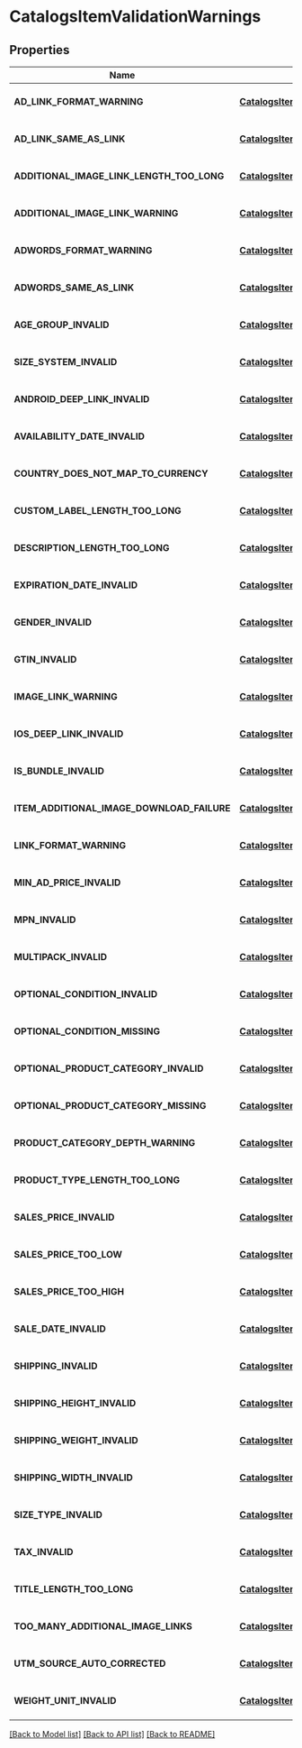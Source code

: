 # CatalogsItemValidationWarnings
## Properties

| Name | Type | Description | Notes |
|------------ | ------------- | ------------- | -------------|
| **AD\_LINK\_FORMAT\_WARNING** | [**CatalogsItemValidationDetails**](CatalogsItemValidationDetails.md) |  | [optional] [default to null] |
| **AD\_LINK\_SAME\_AS\_LINK** | [**CatalogsItemValidationDetails**](CatalogsItemValidationDetails.md) |  | [optional] [default to null] |
| **ADDITIONAL\_IMAGE\_LINK\_LENGTH\_TOO\_LONG** | [**CatalogsItemValidationDetails**](CatalogsItemValidationDetails.md) |  | [optional] [default to null] |
| **ADDITIONAL\_IMAGE\_LINK\_WARNING** | [**CatalogsItemValidationDetails**](CatalogsItemValidationDetails.md) |  | [optional] [default to null] |
| **ADWORDS\_FORMAT\_WARNING** | [**CatalogsItemValidationDetails**](CatalogsItemValidationDetails.md) |  | [optional] [default to null] |
| **ADWORDS\_SAME\_AS\_LINK** | [**CatalogsItemValidationDetails**](CatalogsItemValidationDetails.md) |  | [optional] [default to null] |
| **AGE\_GROUP\_INVALID** | [**CatalogsItemValidationDetails**](CatalogsItemValidationDetails.md) |  | [optional] [default to null] |
| **SIZE\_SYSTEM\_INVALID** | [**CatalogsItemValidationDetails**](CatalogsItemValidationDetails.md) |  | [optional] [default to null] |
| **ANDROID\_DEEP\_LINK\_INVALID** | [**CatalogsItemValidationDetails**](CatalogsItemValidationDetails.md) |  | [optional] [default to null] |
| **AVAILABILITY\_DATE\_INVALID** | [**CatalogsItemValidationDetails**](CatalogsItemValidationDetails.md) |  | [optional] [default to null] |
| **COUNTRY\_DOES\_NOT\_MAP\_TO\_CURRENCY** | [**CatalogsItemValidationDetails**](CatalogsItemValidationDetails.md) |  | [optional] [default to null] |
| **CUSTOM\_LABEL\_LENGTH\_TOO\_LONG** | [**CatalogsItemValidationDetails**](CatalogsItemValidationDetails.md) |  | [optional] [default to null] |
| **DESCRIPTION\_LENGTH\_TOO\_LONG** | [**CatalogsItemValidationDetails**](CatalogsItemValidationDetails.md) |  | [optional] [default to null] |
| **EXPIRATION\_DATE\_INVALID** | [**CatalogsItemValidationDetails**](CatalogsItemValidationDetails.md) |  | [optional] [default to null] |
| **GENDER\_INVALID** | [**CatalogsItemValidationDetails**](CatalogsItemValidationDetails.md) |  | [optional] [default to null] |
| **GTIN\_INVALID** | [**CatalogsItemValidationDetails**](CatalogsItemValidationDetails.md) |  | [optional] [default to null] |
| **IMAGE\_LINK\_WARNING** | [**CatalogsItemValidationDetails**](CatalogsItemValidationDetails.md) |  | [optional] [default to null] |
| **IOS\_DEEP\_LINK\_INVALID** | [**CatalogsItemValidationDetails**](CatalogsItemValidationDetails.md) |  | [optional] [default to null] |
| **IS\_BUNDLE\_INVALID** | [**CatalogsItemValidationDetails**](CatalogsItemValidationDetails.md) |  | [optional] [default to null] |
| **ITEM\_ADDITIONAL\_IMAGE\_DOWNLOAD\_FAILURE** | [**CatalogsItemValidationDetails**](CatalogsItemValidationDetails.md) |  | [optional] [default to null] |
| **LINK\_FORMAT\_WARNING** | [**CatalogsItemValidationDetails**](CatalogsItemValidationDetails.md) |  | [optional] [default to null] |
| **MIN\_AD\_PRICE\_INVALID** | [**CatalogsItemValidationDetails**](CatalogsItemValidationDetails.md) |  | [optional] [default to null] |
| **MPN\_INVALID** | [**CatalogsItemValidationDetails**](CatalogsItemValidationDetails.md) |  | [optional] [default to null] |
| **MULTIPACK\_INVALID** | [**CatalogsItemValidationDetails**](CatalogsItemValidationDetails.md) |  | [optional] [default to null] |
| **OPTIONAL\_CONDITION\_INVALID** | [**CatalogsItemValidationDetails**](CatalogsItemValidationDetails.md) |  | [optional] [default to null] |
| **OPTIONAL\_CONDITION\_MISSING** | [**CatalogsItemValidationDetails**](CatalogsItemValidationDetails.md) |  | [optional] [default to null] |
| **OPTIONAL\_PRODUCT\_CATEGORY\_INVALID** | [**CatalogsItemValidationDetails**](CatalogsItemValidationDetails.md) |  | [optional] [default to null] |
| **OPTIONAL\_PRODUCT\_CATEGORY\_MISSING** | [**CatalogsItemValidationDetails**](CatalogsItemValidationDetails.md) |  | [optional] [default to null] |
| **PRODUCT\_CATEGORY\_DEPTH\_WARNING** | [**CatalogsItemValidationDetails**](CatalogsItemValidationDetails.md) |  | [optional] [default to null] |
| **PRODUCT\_TYPE\_LENGTH\_TOO\_LONG** | [**CatalogsItemValidationDetails**](CatalogsItemValidationDetails.md) |  | [optional] [default to null] |
| **SALES\_PRICE\_INVALID** | [**CatalogsItemValidationDetails**](CatalogsItemValidationDetails.md) |  | [optional] [default to null] |
| **SALES\_PRICE\_TOO\_LOW** | [**CatalogsItemValidationDetails**](CatalogsItemValidationDetails.md) |  | [optional] [default to null] |
| **SALES\_PRICE\_TOO\_HIGH** | [**CatalogsItemValidationDetails**](CatalogsItemValidationDetails.md) |  | [optional] [default to null] |
| **SALE\_DATE\_INVALID** | [**CatalogsItemValidationDetails**](CatalogsItemValidationDetails.md) |  | [optional] [default to null] |
| **SHIPPING\_INVALID** | [**CatalogsItemValidationDetails**](CatalogsItemValidationDetails.md) |  | [optional] [default to null] |
| **SHIPPING\_HEIGHT\_INVALID** | [**CatalogsItemValidationDetails**](CatalogsItemValidationDetails.md) |  | [optional] [default to null] |
| **SHIPPING\_WEIGHT\_INVALID** | [**CatalogsItemValidationDetails**](CatalogsItemValidationDetails.md) |  | [optional] [default to null] |
| **SHIPPING\_WIDTH\_INVALID** | [**CatalogsItemValidationDetails**](CatalogsItemValidationDetails.md) |  | [optional] [default to null] |
| **SIZE\_TYPE\_INVALID** | [**CatalogsItemValidationDetails**](CatalogsItemValidationDetails.md) |  | [optional] [default to null] |
| **TAX\_INVALID** | [**CatalogsItemValidationDetails**](CatalogsItemValidationDetails.md) |  | [optional] [default to null] |
| **TITLE\_LENGTH\_TOO\_LONG** | [**CatalogsItemValidationDetails**](CatalogsItemValidationDetails.md) |  | [optional] [default to null] |
| **TOO\_MANY\_ADDITIONAL\_IMAGE\_LINKS** | [**CatalogsItemValidationDetails**](CatalogsItemValidationDetails.md) |  | [optional] [default to null] |
| **UTM\_SOURCE\_AUTO\_CORRECTED** | [**CatalogsItemValidationDetails**](CatalogsItemValidationDetails.md) |  | [optional] [default to null] |
| **WEIGHT\_UNIT\_INVALID** | [**CatalogsItemValidationDetails**](CatalogsItemValidationDetails.md) |  | [optional] [default to null] |

[[Back to Model list]](../README.md#documentation-for-models) [[Back to API list]](../README.md#documentation-for-api-endpoints) [[Back to README]](../README.md)

